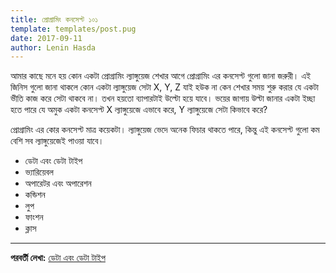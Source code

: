 ```yaml
---
title: প্রোগ্রামিং কনসেপ্ট ১০১ 
template: templates/post.pug
date: 2017-09-11
author: Lenin Hasda
---
```


আমার কাছে মনে হয় কোন একটা প্রোগ্রামিং ল্যাঙ্গুয়েজ শেখার আগে প্রোগ্রামিং এর কনসেপ্ট গুলো জানা জরুরী। এই জিনিস গুলো জানা থাকলে কোন একটা ল্যাঙ্গুয়েজ সেটা X, Y, Z যাই হউক না কেন শেখার সময় শুরু করার যে একটা ভীতি কাজ করে সেটা থাকবে না। তখন হয়তো ব্যাপারটাই উল্টো হয়ে যাবে। ভয়ের জাগায় উল্টা জানার একটা ইচ্ছা হতে পারে যে অমুক একটা কনসেপ্ট X ল্যাঙ্গুয়েজে এভাবে করে,  Y ল্যাঙ্গুয়েজে সেটা কিভাবে করে? 

প্রোগ্রামিং এর কোর কনসেপ্ট মাত্র কয়েকটা।  ল্যাঙ্গুয়েজ ভেদে অনেক ফিচার থাকতে পারে, কিন্তু এই কনসেপ্ট গুলো কম বেশি সব ল্যাঙ্গুয়েজেই পাওয়া  যাবে।

- ডেটা এবং ডেটা টাইপ 
- ভ্যারিয়েবল
- অপারেটর এবং অপারেশন
- কন্ডিশন
- লুপ
- ফাংশন 
- ক্লাস


------


**পরবর্তী লেখা:** [ডেটা এবং ডেটা টাইপ](/post/13_programming-concepts-101-data-and-data-types-bn)
